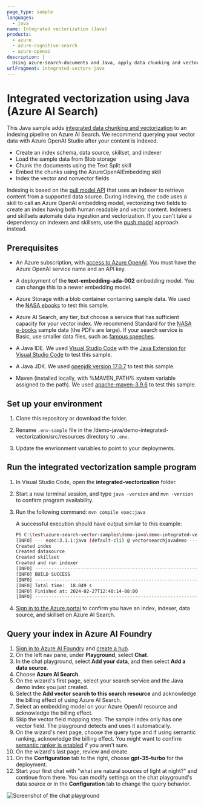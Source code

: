 ```yaml
---
page_type: sample
languages:
  - java
name: Integrated vectorization (Java)
products:
  - azure
  - azure-cognitive-search
  - azure-openai
description: |
  Using azure-search-documents and Java, apply data chunking and vectorization in an indexer pipeline..
urlFragment: integrated-vectors-java
---
```


# Integrated vectorization using Java (Azure AI Search)  

This Java sample adds [integrated data chunking and vectorization](https://learn.microsoft.com/azure/search/vector-search-integrated-vectorization) to an indexing pipeline on Azure AI Search. We recommend querying your vector data with Azure OpenAI Studio after your content is indexed.

+ Create an index schema, data source, skillset, and indexer
+ Load the sample data from Blob storage
+ Chunk the documents using the Text Split skill
+ Embed the chunks using the AzureOpenAIEmbedding skill
+ Index the vector and nonvector fields

Indexing is based on the [pull model API](https://learn.microsoft.com/azure/search/search-what-is-data-import) that uses an indexer to retrieve content from a supported data source. During indexing, the code uses a skill to call an Azure OpenAI embedding model, vectorizing two fields to create an index having both human readable and vector content. Indexers and skillsets automate data ingestion and vectorization. If you can't take a dependency on indexers and skillsets, use the [push model](../demo-vectors/readme.md) approach instead.

## Prerequisites

+ An Azure subscription, with [access to Azure OpenAI](https://aka.ms/oai/access). You must have the Azure OpenAI service name and an API key.

+ A deployment of the **text-embedding-ada-002** embedding model. You can change this to a newer embedding model.

+ Azure Storage with a blob container containing sample data. We used the [NASA ebooks](https://github.com/Azure-Samples/azure-search-sample-data/tree/main/nasa-e-book) to test this sample.

+ Azure AI Search, any tier, but choose a service that has sufficient capacity for your vector index. We recommend Standard for the [NASA e-books](https://github.com/Azure-Samples/azure-search-sample-data/tree/main/nasa-e-book) sample data (the PDFs are large). If your search service is Basic, use smaller data files, such as [famous speeches](https://github.com/Azure-Samples/azure-search-sample-data/tree/main/famous-speeches-pdf).

+ A Java IDE. We used [Visual Studio Code](https://code.visualstudio.com/download) with the [Java Extension for Visual Studio Code](https://marketplace.visualstudio.com/items?itemName=vscjava.vscode-java-pack) to test this sample.

+ A Java JDK. We used [openjdk version 17.0.7](https://learn.microsoft.com/java/openjdk/download) to test this sample.

+ Maven (installed locally, with %MAVEN_PATH% system variable assigned to the path). We used [apache-maven-3.9.6](https://maven.apache.org/download.cgi) to test this sample.

## Set up your environment

1. Clone this repository or download the folder.

1. Rename `.env-sample` file in the /demo-java/demo-integrated-vectorization/src/resources directory to `.env`.

1. Update the envrionment variables to point to your deployments.

## Run the integrated vectorization sample program

1. In Visual Studio Code, open the **integrated-vectorization** folder.

1. Start a new terminal session, and type `java -version` and `mvn -version` to confirm program availability.

1. Run the following command: `mvn compile exec:java`

   A successful execution should have output similar to this example:
    
    ```bash
    PS C:\test\azure-search-vector-samples\demo-java\demo-integrated-vectorization> mvn compile exec:java 
    [INFO] --- exec:3.1.1:java (default-cli) @ vectorsearchjavademo ---
    Created index
    Created datasource
    Created skillset
    Created and ran indexer
    [INFO] ------------------------------------------------------------------------
    [INFO] BUILD SUCCESS
    [INFO] ------------------------------------------------------------------------
    [INFO] Total time:  18.049 s
    [INFO] Finished at: 2024-02-27T12:40:14-08:00
    [INFO] ------------------------------------------------------------------------
    ```

1. [Sign in to the Azure portal](https://portal.azure.com) to confirm you have an index, indexer, data source, and skillset on Azure AI Search.

## Query your index in Azure AI Foundry

1. [Sign in to Azure AI Foundry](https://oai.azure.com/portal/) and [create a hub](https://learn.microsoft.com/azure/ai-studio/how-to/create-azure-ai-resource?tabs=portal).
1. On the left nav pane, under **Playground**, select **Chat**.
1. In the chat playground, select **Add your data**, and then select **Add a data source**.
1. Choose **Azure AI Search**.
1. On the wizard's first page, select your search service and the Java demo index you just created.
1. Select the **Add vector search to this search resource** and acknowledge the billing effect of using Azure AI Search.
1. Select an embedding model on your Azure OpenAI resource and acknowledge the billing effect.
1. Skip the vector field mapping step. The sample index only has one vector field. The playground detects and uses it automatically.
1. On the wizard's next page, choose the query type and if using semantic ranking, acknowledge the billing effect. You might want to confirm [semantic ranker is enabled](https://learn.microsoft.com/azure/search/semantic-how-to-enable-disable) if you aren't sure.
1. On the wizard's last page, review and create.
1. On the **Configuration** tab to the right, choose **gpt-35-turbo** for the deployment.
1. Start your first chat with "what are natural sources of light at night?" and continue from there. You can modify settings on the chat playground's data source or in the **Configuration** tab to change the query behavior.

![Screenshot of the chat playground](https://github.com/Azure/azure-search-vector-samples/blob/main/demo-java/media/playground-chat.png?raw=true)
